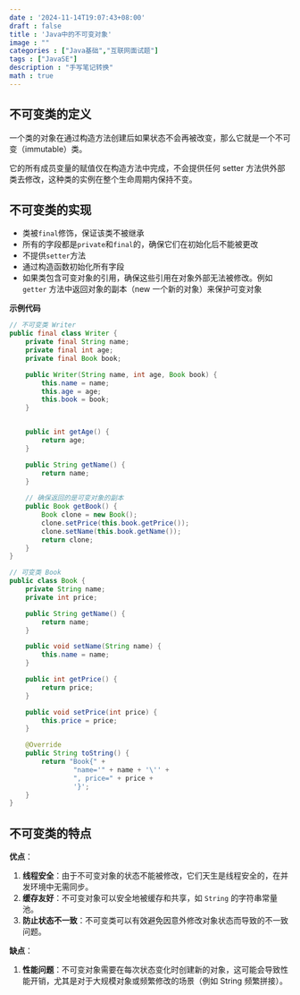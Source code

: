 ```yaml
---
date : '2024-11-14T19:07:43+08:00'
draft : false
title : 'Java中的不可变对象'
image : ""
categories : ["Java基础","互联网面试题"]
tags : ["JavaSE"]
description : "手写笔记转换"
math : true
---
```


## 不可变类的定义

一个类的对象在通过构造方法创建后如果状态不会再被改变，那么它就是一个不可变（immutable）类。

它的所有成员变量的赋值仅在构造方法中完成，不会提供任何 setter 方法供外部类去修改，这种类的实例在整个生命周期内保持不变。

## 不可变类的实现

- 类被`final`修饰，保证该类不被继承
- 所有的字段都是`private`和`final`的，确保它们在初始化后不能被更改
- 不提供`setter`方法
- 通过构造函数初始化所有字段
- 如果类包含可变对象的引用，确保这些引用在对象外部无法被修改。例如 `getter` 方法中返回对象的副本（new 一个新的对象）来保护可变对象

**示例代码**

```java
// 不可变类 Writer
public final class Writer {
    private final String name;
    private final int age;
    private final Book book;

    public Writer(String name, int age, Book book) {
        this.name = name;
        this.age = age;
        this.book = book;
    }


    public int getAge() {
        return age;
    }

    public String getName() {
        return name;
    }
    
    // 确保返回的是可变对象的副本
   	public Book getBook() {
    	Book clone = new Book();
   		clone.setPrice(this.book.getPrice());
    	clone.setName(this.book.getName());
    	return clone;
	}
}

// 可变类 Book
public class Book {
    private String name;
    private int price;

    public String getName() {
        return name;
    }

    public void setName(String name) {
        this.name = name;
    }

    public int getPrice() {
        return price;
    }

    public void setPrice(int price) {
        this.price = price;
    }

    @Override
    public String toString() {
        return "Book{" +
                "name='" + name + '\'' +
                ", price=" + price +
                '}';
    }
}
```

## 不可变类的特点

**优点**：

1. **线程安全**：由于不可变对象的状态不能被修改，它们天生是线程安全的，在并发环境中无需同步。
2. **缓存友好**：不可变对象可以安全地被缓存和共享，如 `String` 的字符串常量池。
3. **防止状态不一致**：不可变类可以有效避免因意外修改对象状态而导致的不一致问题。

**缺点**：

1. **性能问题**：不可变对象需要在每次状态变化时创建新的对象，这可能会导致性能开销，尤其是对于大规模对象或频繁修改的场景（例如 String 频繁拼接）。